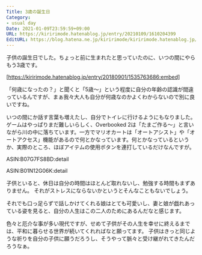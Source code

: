 ```yaml
---
Title: 3歳の誕生日
Category:
- usual day
Date: 2021-01-09T23:59:59+09:00
URL: https://kiririmode.hatenablog.jp/entry/20210109/1610204399
EditURL: https://blog.hatena.ne.jp/kiririmode/kiririmode.hatenablog.jp/atom/entry/26006613676859026
---
```


子供の誕生日でした。ちょっと前に生まれたと思っていたのに、いつの間にやらもう3歳です。

[https://kiririmode.hatenablog.jp/entry/20180901/1535763686:embed]

「何歳になったの？」と聞くと「5歳〜」という程度に自分の年齢の認識が間違っているんですが、まぁ我々大人も自分が何歳なのかよくわからないので別に良いですね。

いつの間にか話す言葉も増えたし、自分でトイレに行けるようにもなりました。
ゲームはやっぱりまだ難しいらしく、Overbooked 2は「たまご作る〜」と言いながら川の中に落ちています。一方でマリオカートは「オートアシスト」や「オートアクセス」機能があるので何とかなっています。何とかなっているというか、実際のところ、ほぼアイテムの使用ボタンを連打しているだけなんですが。

ASIN:B07G7FS8BD:detail

ASIN:B01N12G06K:detail

子供といると、休日は自分の時間はほとんど取れないし、勉強する時間もまずありません。
それがストレスにならないかというとそんなこともないでしょう。

それでも口っ足らずで話しかけてくれる娘はとても可愛いし、妻と娘が戯れあっている姿を見ると、自分の人生はこの二人のためにあるんだなと感じます。

色々と厄介な事が多い現代ですが、せめて子供がその人生を幸せに終えるまでは、平和に暮らせる世界が続いてくれればなと願ってます。
子供はきっと同じような祈りを自分の子供に願うだろうし、そうやって脈々と受け継がれてきたんだろうなぁ。
